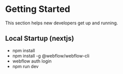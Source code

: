 # Getting Started

This section helps new developers get up and running.
## Local Startup (nextjs)
- npm install
- npm install -g @webflow/webflow-cli
- webflow auth login 
- npm run dev
